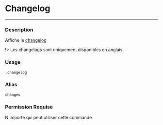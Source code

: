 # Changelog
---
### Description
Affiche le [changelog](https://github.com/Suggester-Bot/Suggester/releases/latest)

!> Les changelogs sont uniquement disponibles en anglais.

### Usage
```
.changelog
```
### Alias
`changes`
### Permission Requise
N'importe qui peut utiliser cette commande
